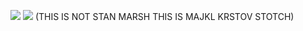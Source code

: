 ![](https://hit.yhype.me/github/profile?user_id=139292958)
![](https://files.catbox.moe/slcwom.jpeg)
(THIS IS NOT STAN MARSH THIS IS MAJKL KRSTOV STOTCH)
